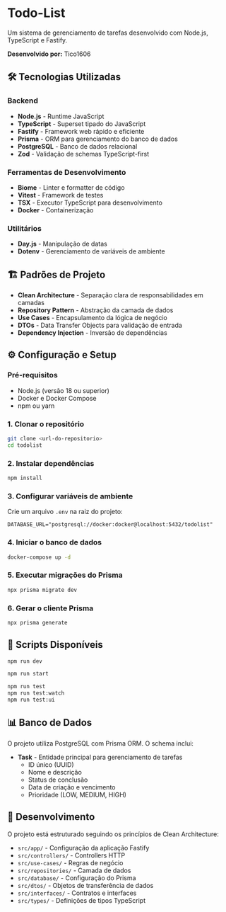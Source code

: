 # Todo-List

Um sistema de gerenciamento de tarefas desenvolvido com Node.js, TypeScript e Fastify.

**Desenvolvido por:** Tico1606

## 🛠️ Tecnologias Utilizadas

### Backend
- **Node.js** - Runtime JavaScript
- **TypeScript** - Superset tipado do JavaScript
- **Fastify** - Framework web rápido e eficiente
- **Prisma** - ORM para gerenciamento do banco de dados
- **PostgreSQL** - Banco de dados relacional
- **Zod** - Validação de schemas TypeScript-first

### Ferramentas de Desenvolvimento
- **Biome** - Linter e formatter de código
- **Vitest** - Framework de testes
- **TSX** - Executor TypeScript para desenvolvimento
- **Docker** - Containerização

### Utilitários
- **Day.js** - Manipulação de datas
- **Dotenv** - Gerenciamento de variáveis de ambiente

## 🏗️ Padrões de Projeto

- **Clean Architecture** - Separação clara de responsabilidades em camadas
- **Repository Pattern** - Abstração da camada de dados
- **Use Cases** - Encapsulamento da lógica de negócio
- **DTOs** - Data Transfer Objects para validação de entrada
- **Dependency Injection** - Inversão de dependências

## ⚙️ Configuração e Setup

### Pré-requisitos
- Node.js (versão 18 ou superior)
- Docker e Docker Compose
- npm ou yarn

### 1. Clonar o repositório
```bash
git clone <url-do-repositorio>
cd todolist
```

### 2. Instalar dependências
```bash
npm install
```

### 3. Configurar variáveis de ambiente
Crie um arquivo `.env` na raiz do projeto:
```env
DATABASE_URL="postgresql://docker:docker@localhost:5432/todolist"
```

### 4. Iniciar o banco de dados
```bash
docker-compose up -d
```

### 5. Executar migrações do Prisma
```bash
npx prisma migrate dev
```

### 6. Gerar o cliente Prisma
```bash
npx prisma generate
```

## 🚀 Scripts Disponíveis

```bash
npm run dev

npm run start

npm run test
npm run test:watch
npm run test:ui
```

## 📊 Banco de Dados

O projeto utiliza PostgreSQL com Prisma ORM. O schema inclui:

- **Task** - Entidade principal para gerenciamento de tarefas
  - ID único (UUID)
  - Nome e descrição
  - Status de conclusão
  - Data de criação e vencimento
  - Prioridade (LOW, MEDIUM, HIGH)

## 🔧 Desenvolvimento

O projeto está estruturado seguindo os princípios de Clean Architecture:

- `src/app/` - Configuração da aplicação Fastify
- `src/controllers/` - Controllers HTTP
- `src/use-cases/` - Regras de negócio
- `src/repositories/` - Camada de dados
- `src/database/` - Configuração do Prisma
- `src/dtos/` - Objetos de transferência de dados
- `src/interfaces/` - Contratos e interfaces
- `src/types/` - Definições de tipos TypeScript
